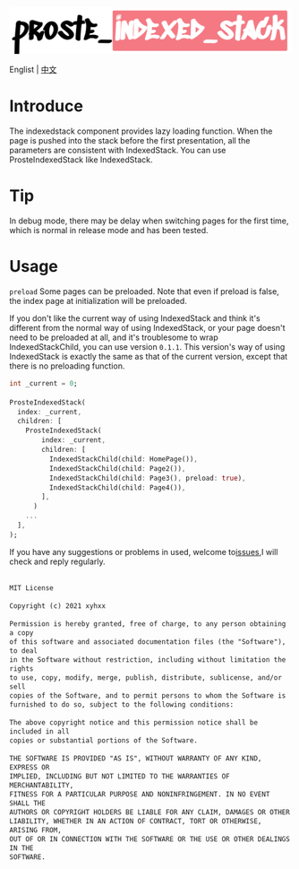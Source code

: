 <img src="https://raw.githubusercontent.com/xyhxx/program_preview/master/logo/indexed_stack.png" />

Englist | <a href="https://github.com/xyhxx/proste_indexed_stack/blob/master/doc/cn.md">中文</a>

# Introduce

The indexedstack component provides lazy loading function. When the page is pushed into the stack before the first presentation, all the parameters are consistent with IndexedStack. You can use ProsteIndexedStack like IndexedStack.

# Tip

In debug mode, there may be delay when switching pages for the first time, which is normal in release mode and has been tested.

# Usage

`preload` Some pages can be preloaded. Note that even if preload is false, the index page at initialization will be preloaded.

If you don't like the current way of using IndexedStack and think it's different from the normal way of using IndexedStack, or your page doesn't need to be preloaded at all, and it's troublesome to wrap IndexedStackChild, you can use version `0.1.1`. This version's way of using IndexedStack is exactly the same as that of the current version, except that there is no preloading function.

``` dart
int _current = 0;

ProsteIndexedStack(
  index: _current,
  children: [
    ProsteIndexedStack(
        index: _current,
        children: [
          IndexedStackChild(child: HomePage()),
          IndexedStackChild(child: Page2()),
          IndexedStackChild(child: Page3(), preload: true),
          IndexedStackChild(child: Page4()),
        ],
      )
    ...
  ],
);
```

If you have any suggestions or problems in used, welcome to<a href="https://github.com/xyhxx/proste_indexed_stack/issues">issues</a>,I will check and reply regularly.


```

MIT License

Copyright (c) 2021 xyhxx

Permission is hereby granted, free of charge, to any person obtaining a copy
of this software and associated documentation files (the "Software"), to deal
in the Software without restriction, including without limitation the rights
to use, copy, modify, merge, publish, distribute, sublicense, and/or sell
copies of the Software, and to permit persons to whom the Software is
furnished to do so, subject to the following conditions:

The above copyright notice and this permission notice shall be included in all
copies or substantial portions of the Software.

THE SOFTWARE IS PROVIDED "AS IS", WITHOUT WARRANTY OF ANY KIND, EXPRESS OR
IMPLIED, INCLUDING BUT NOT LIMITED TO THE WARRANTIES OF MERCHANTABILITY,
FITNESS FOR A PARTICULAR PURPOSE AND NONINFRINGEMENT. IN NO EVENT SHALL THE
AUTHORS OR COPYRIGHT HOLDERS BE LIABLE FOR ANY CLAIM, DAMAGES OR OTHER
LIABILITY, WHETHER IN AN ACTION OF CONTRACT, TORT OR OTHERWISE, ARISING FROM,
OUT OF OR IN CONNECTION WITH THE SOFTWARE OR THE USE OR OTHER DEALINGS IN THE
SOFTWARE.


```